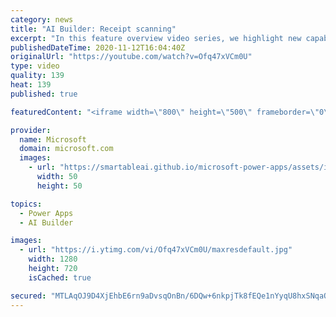 ```yaml
---
category: news
title: "AI Builder: Receipt scanning"
excerpt: "In this feature overview video series, we highlight new capabilities included in the latest update to AI Builder.  Receipt scanning is a new AI Builder feature that processes receipts to identify and extract information. The AI model identifies receipt data, merchant information, total price, and taxes"
publishedDateTime: 2020-11-12T16:04:40Z
originalUrl: "https://youtube.com/watch?v=Ofq47xVCm0U"
type: video
quality: 139
heat: 139
published: true

featuredContent: "<iframe width=\"800\" height=\"500\" frameborder=\"0\" src=\"https://www.youtube.com/embed/Ofq47xVCm0U\" allow=\"accelerometer; autoplay; encrypted-media; gyroscope; picture-in-picture\" allowfullscreen></iframe>"

provider:
  name: Microsoft
  domain: microsoft.com
  images:
    - url: "https://smartableai.github.io/microsoft-power-apps/assets/images/organizations/microsoft.com-50x50.jpg"
      width: 50
      height: 50

topics:
  - Power Apps
  - AI Builder

images:
  - url: "https://i.ytimg.com/vi/Ofq47xVCm0U/maxresdefault.jpg"
    width: 1280
    height: 720
    isCached: true

secured: "MTLAqOJ9D4XjEhbE6rn9aDvsqOnBn/6DQw+6nkpjTk8fEQe1nYyqU8hxSNqaOWzJLY9k5XSMexAIKdJ8bQN9AjP0lybSply3gMdJwHAJb/k0pKYIyQM7ZJHfn+SqTrvtEtsHOOqf1pYD1s6PZm/V/PnHQXM6DRC0TKALIAxjW/w/RcaWU5WdCINtXn3YrwQlRkfDVCwoUD02m5ZmOIh4XYpN7fioPY1/zBJO+Wu0zR3NGTWna4Zu/kUXjYOq7TsbcBa5UrTfbwBu/spJNh/1XbNPKPYX72mUGYH4Cl5CT8HVoW8PGArR820kw1P/uuHo+38igLkS40Wkw/O7QhzzMjzbXE+D6cxrREP8YTENNi/4BWYidC3yR+fhlNgmije8RyvgAXeL7llNETZnIuItgSInMrQtLL9wSPH3f6m2z8G5aOswhhII27l014e66PkT;01RfMPa6/s3IMOMzopoYBw=="
---
```


